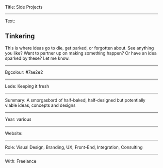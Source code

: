 Title: Side Projects

----

Text: 

## Tinkering

This is where ideas go to die, get parked, or forgotten about.  See anything you like? Want to partner up on making something happen? Or have an idea sparked by these? Let me know.

----

Bgcolour: #7ae2e2

----

Lede: Keeping it fresh

----

Summary: A smorgasbord of half-baked, half-designed but potentially viable ideas, concepts and designs

----

Year: various

----

Website: 

----

Role: Visual Design, Branding, UX, Front-End, Integration, Consulting

----

With: Freelance